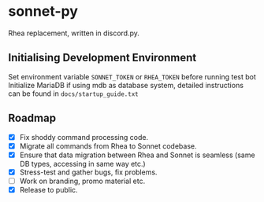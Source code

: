 # sonnet-py
Rhea replacement, written in discord.py.

## Initialising Development Environment
Set environment variable `SONNET_TOKEN` or `RHEA_TOKEN` before running test bot
Initialize MariaDB if using mdb as database system, detailed instructions can be found in `docs/startup_guide.txt`

## Roadmap

- [x] Fix shoddy command processing code.
- [x] Migrate all commands from Rhea to Sonnet codebase.
- [x] Ensure that data migration between Rhea and Sonnet is seamless (same DB types, accessing in same way etc.)
- [x] Stress-test and gather bugs, fix problems.
- [ ] Work on branding, promo material etc.
- [x] Release to public.
